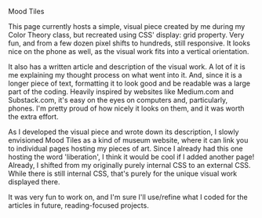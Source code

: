 Mood Tiles

This page currently hosts a simple, visual piece created by me during my Color Theory class, but recreated using CSS' display: grid property. Very fun, and from a few dozen pixel shifts to hundreds, still responsive. It looks nice on the phone as well, as the visual work fits into a vertical orientation.

It also has a written article and description of the visual work. A lot of it is me explaining my thought process on what went into it. And, since it is a longer piece of text, formatting it to look good and be readable was a large part of the coding. Heavily inspired by websites like Medium.com and Substack.com, it's easy on the eyes on computers and, particularly, phones. I'm pretty proud of how nicely it looks on them, and it was worth the extra effort.

As I developed the visual piece and wrote down its description, I slowly envisioned Mood Tiles as a kind of museum website, where it can link you to individual pages hosting my pieces of art. Since I already had this one hosting the word 'liberation', I think it would be cool if I added another page! Already, I shifted from my originally purely internal CSS to an external CSS. While there is still internal CSS, that's purely for the unique visual work displayed there.

It was very fun to work on, and I'm sure I'll use/refine what I coded for the articles in future, reading-focused projects.
